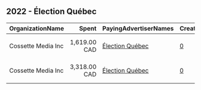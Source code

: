 ## 2022 - Élection Québec 
|OrganizationName|Spent|PayingAdvertiserNames|CreativeUrls|Impressions|Genders|AgeBrackets|CountryCodes|BillingAddresses|CandidateBallotInformation|
|:---|---:|:---|:---|---:|:---|:---|:---|:---|:---|
|Cossette Media Inc|1,619.00 CAD|[Élection Québec](2022/Élection_Québec.md)|[0](https://www.snap.com/political-ads/asset/2d25fb6621ddc584a2bd9e248d117e5196060a44cf45d551c45e05ea9fa2562d?mediaType=mp4)|180,100||18-44|canada|"P.O. Box. 11613, Succ. Centre-ville,Montreal,H3C5V9,CA"||
|Cossette Media Inc|3,318.00 CAD|[Élection Québec](2022/Élection_Québec.md)|[0](https://www.snap.com/political-ads/asset/bef0eea49077076ca68ad6c74e3828d0fea7d4656c8485cdae79acd056520f5e?mediaType=mp4)|394,221||18-44|canada|"P.O. Box. 11613, Succ. Centre-ville,Montreal,H3C5V9,CA"||
